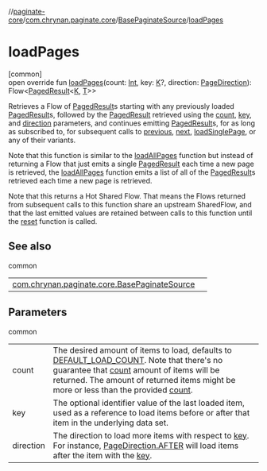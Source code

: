 //[paginate-core](../../../index.md)/[com.chrynan.paginate.core](../index.md)/[BasePaginateSource](index.md)/[loadPages](load-pages.md)

# loadPages

[common]\
open override fun [loadPages](load-pages.md)(count: [Int](https://kotlinlang.org/api/latest/jvm/stdlib/kotlin/-int/index.html), key: [K](index.md)?, direction: [PageDirection](../-page-direction/index.md)): Flow<[PagedResult](../-paged-result/index.md)<[K](index.md), [T](index.md)>>

Retrieves a Flow of [PagedResult](../-paged-result/index.md)s starting with any previously loaded [PagedResult](../-paged-result/index.md)s, followed by the [PagedResult](../-paged-result/index.md) retrieved using the [count](load-pages.md), [key](load-pages.md), and [direction](load-pages.md) parameters, and continues emitting [PagedResult](../-paged-result/index.md)s, for as long as subscribed to, for subsequent calls to [previous](previous.md), [next](next.md), [loadSinglePage](load-single-page.md), or any of their variants.

Note that this function is similar to the [loadAllPages](load-all-pages.md) function but instead of returning a Flow that just emits a single [PagedResult](../-paged-result/index.md) each time a new page is retrieved, the [loadAllPages](load-all-pages.md) function emits a list of all of the [PagedResult](../-paged-result/index.md)s retrieved each time a new page is retrieved.

Note that this returns a Hot Shared Flow. That means the Flows returned from subsequent calls to this function share an upstream SharedFlow, and that the last emitted values are retained between calls to this function until the [reset](reset.md) function is called.

## See also

common

| | |
|---|---|
| [com.chrynan.paginate.core.BasePaginateSource](load-all-pages.md) |  |

## Parameters

common

| | |
|---|---|
| count | The desired amount of items to load, defaults to [DEFAULT_LOAD_COUNT](../-paginate-repository/-companion/-d-e-f-a-u-l-t_-l-o-a-d_-c-o-u-n-t.md). Note that there's no guarantee that [count](load-pages.md) amount of items will be returned. The amount of returned items might be more or less than the provided [count](load-pages.md). |
| key | The optional identifier value of the last loaded item, used as a reference to load items before or after that item in the underlying data set. |
| direction | The direction to load more items with respect to [key](load-pages.md). For instance, [PageDirection.AFTER](../-page-direction/-a-f-t-e-r/index.md) will load items after the item with the [key](load-pages.md). |
